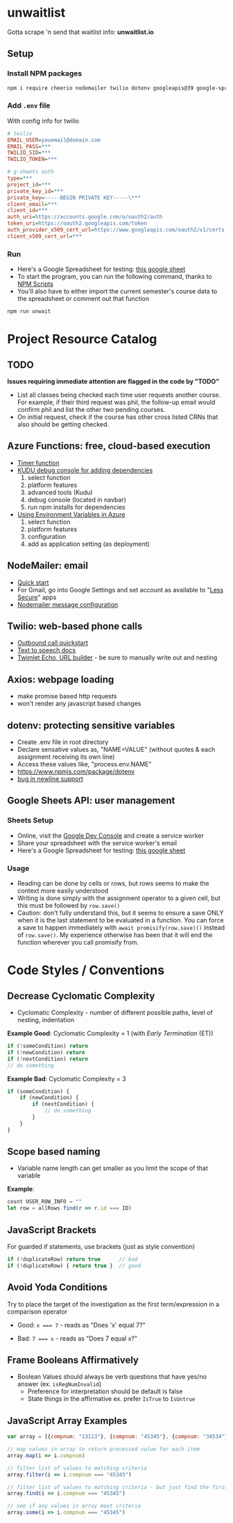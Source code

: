 # unwaitlist

Gotta scrape 'n send that waitlist info: __unwaitlist.io__

## Setup

### Install NPM packages

```bash
npm i require cheerio nodemailer twilio dotenv googleapis@39 google-spreadsheet
```


### Add `.env` file

With config info for twilio

```ini
# twilio
EMAIL_USER=youemail@domain.com
EMAIL_PASS=***
TWILIO_SID=***
TWILIO_TOKEN=***

# g-sheets auth
type=***
project_id=***
private_key_id=***
private_key=-----BEGIN PRIVATE KEY-----\***
client_email=***
client_id=***
auth_uri=https://accounts.google.com/o/oauth2/auth
token_uri=https://oauth2.googleapis.com/token
auth_provider_x509_cert_url=https://www.googleapis.com/oauth2/v1/certs
client_x509_cert_url=***
```


### Run

- Here's a Google Spreadsheet for testing: [this google sheet](https://docs.google.com/spreadsheets/d/1wtHWjTTWn9LNp4r8_xJiGGiO-YV4PsoQ_gWTeahbUxs/edit?usp=sharing)
- To start the program, you can run the following command, thanks to [NPM Scripts](https://www.freecodecamp.org/news/introduction-to-npm-scripts-1dbb2ae01633/)
- You'll also have to either import the current semester's course data to the spreadsheet or comment out that function

```bash
npm run unwait
```


# Project Resource Catalog

## TODO
**Issues requiring immediate attention are flagged in the code by "TODO"**

- List all classes being checked each time user requests another course. For example, if their third request was phil, the follow-up email would confirm phil and list the other two pending courses.
- On initial request, check if the course has other cross listed CRNs that also should be getting checked.

## Azure Functions: free, cloud-based execution

- [Timer function](https://docs.microsoft.com/en-us/azure/azure-functions/functions-bindings-timer)
- [KUDU debug console for adding dependencies](https://blogs.msdn.microsoft.com/benjaminperkins/2014/03/24/using-kudu-with-windows-azure-web-sites/)
    1. select function
    2. platform features
    3. advanced tools (Kudu)
    4. debug console (located in navbar)
    5. run npm installs for dependencies
- [Using Environment Variables in Azure](https://www.freecodecamp.org/news/heres-how-you-can-actually-use-node-environment-variables-8fdf98f53a0a/)
    1. select function
    2. platform features
    3. configuration
    4. add as application setting (as deployment)


## NodeMailer: email

- [Quick start](https://www.w3schools.com/nodejs/nodejs_email.asp)
- For Gmail, go into Google Settings and set account as available to "[Less Secure](https://myaccount.google.com/lesssecureapps?pli=1)" apps
- [Nodemailer message configuration](https://nodemailer.com/message/)


## Twilio: web-based phone calls

- [Outbound call quickstart](https://www.twilio.com/docs/voice/quickstart/node?code-sample=code-make-an-outbound-call&code-language=Node.js&code-sdk-version=3.x)
- [Text to speech docs](https://www.twilio.com/docs/voice/twiml/say/text-speech)
- [Twimlet Echo, URL builder](https://www.twilio.com/labs/twimlets/echo) - be sure to manually write out <Response> and <Say> nesting


## Axios: webpage loading
- make promise based http requests
- won't render any javascript based changes


## dotenv: protecting sensitive variables

- Create .env file in root directory
- Declare sensative values as, "NAME=VALUE" (without quotes & each assignment receiving its own line)
- Access these values like, "process.env.NAME"
- https://www.npmjs.com/package/dotenv
- [bug in newline support](https://github.com/motdotla/dotenv/issues/218#issuecomment-325044380)

## Google Sheets API: user management

### Sheets Setup

- Online, visit the [Google Dev Console](https://console.developers.google.com/apis/dashboard) and create a service worker
- Share your spreadsheet with the service worker's email
- Here's a Google Spreadsheet for testing: [this google sheet](https://docs.google.com/spreadsheets/d/1wtHWjTTWn9LNp4r8_xJiGGiO-YV4PsoQ_gWTeahbUxs/edit?usp=sharing)



### Usage

- Reading can be done by cells or rows, but rows seems to make the context more easily understood
- Writing is done simply with the assignment operator to a given cell, but this must be followed by `row.save()`
- Caution: don't fully understand this, but it seems to ensure a save ONLY when it is the last statement to be evaluated in a function. You can force a save to happen immediately with `await promisify(row.save)()` instead of `row.save()`. My experience otherwise has been that it will end the function wherever you call promisify from.



# Code Styles / Conventions



## Decrease Cyclomatic Complexity

* Cyclomatic Complexity - number of different possible paths, level of nesting, indentation

**Example Good**: Cyclomatic Complexity = 1 (with _Early Termination_ (ET))
```js
if (!someCondition) return
if (!newCondition) return
if (!nextCondition) return
// do something
```

**Example Bad**: Cyclomatic Complexity = 3
```js
if (someCondition) {
    if (newCondition) {
        if (nextCondition) {
            // do something
        }
    }
}
```


## Scope based naming
* Variable name length can get smaller as you limit the scope of that variable

**Example**:

```js
cosnt USER_ROW_INFO = ""
let row = allRows.find(r => r.id === ID)
```

## JavaScript Brackets

For guarded if statements, use brackets (just as style convention)

```js
if (!duplicateRow) return true      // bad
if (!duplicateRow) { return true }  // good
```

## Avoid Yoda Conditions

Try to place the target of the investigation as the first term/expression in a comparison operator

* Good: `x === 7` - reads as "Does 'x' equal 7?"

* Bad:  `7 === x` - reads as "Does 7 equal x?"

## Frame Booleans Affirmatively

* Boolean Values should always be verb questions that have yes/no answer (ex. `isRegNumInvalid`)
  * Preference for interpretation should be default is false
  * State things in the affirmative ex. prefer `IsTrue` to `IsUntrue`


## JavaScript Array Examples

```js
var array = [{compnum: "13113"}, {compnum: "45345"}, {compnum: "34534"}]

// map values in array to return processed value for each item
array.map(i => i.compnum)

// filter list of values to matching criteria
array.filter(i => i.compnum === "45345")

// filter list of values to matching criteria - but just find the first record - return record
array.find(i => i.compnum === "45345")

// see if any values in array meet criteria
array.some(i => i.compnum === "45345")
```